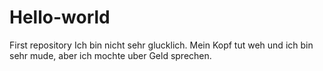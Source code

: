 # Hello-world
First repository
Ich bin nicht sehr glucklich. Mein Kopf tut weh und ich bin sehr mude, aber ich mochte uber Geld sprechen.

